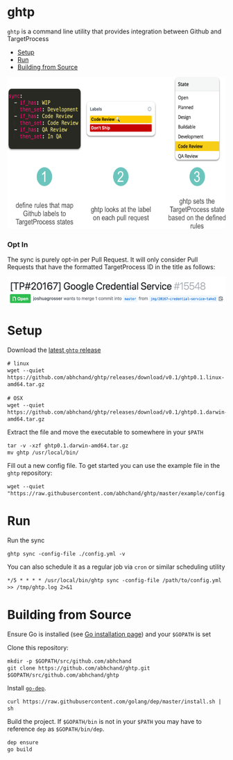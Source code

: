 # ghtp

`ghtp` is a command line utility that provides integration between Github and TargetProcess

- [Setup](#setup)
- [Run](#run)
- [Building from Source](#building-from-source)

<img src="https://raw.githubusercontent.com/abhchand/ghtp/master/meta/how-it-works.png" alt="How it Works" height="350" />

### Opt In

The sync is purely opt-in per Pull Request. It will only consider Pull Requests that have the formatted TargetProcess ID in the title as follows:

<img src="https://raw.githubusercontent.com/abhchand/ghtp/master/meta/pull-request-title.png" alt="How it Works" height="65" />

# <a name="setup"></a>Setup

Download the [latest `ghtp` release](https://github.com/abhchand/ghtp/releases)

```
# linux
wget --quiet https://github.com/abhchand/ghtp/releases/download/v0.1/ghtp0.1.linux-amd64.tar.gz

# OSX
wget --quiet https://github.com/abhchand/ghtp/releases/download/v0.1/ghtp0.1.darwin-amd64.tar.gz
```

Extract the file and move the executable to somewhere in your `$PATH`

```
tar -v -xzf ghtp0.1.darwin-amd64.tar.gz
mv ghtp /usr/local/bin/
```

Fill out a new config file. To get started you can use the example file in the `ghtp` repository:

```
wget --quiet "https://raw.githubusercontent.com/abhchand/ghtp/master/example/config.yml"
```

# <a name="run"></a>Run

Run the sync

```
ghtp sync -config-file ./config.yml -v
```

You can also schedule it as a regular job via `cron` or similar scheduling utility

```
*/5 * * * * /usr/local/bin/ghtp sync -config-file /path/to/config.yml >> /tmp/ghtp.log 2>&1
```

# <a name="building-from-source"></a>Building from Source


Ensure Go is installed (see [Go installation page](https://golang.org/doc/install)) and your `$GOPATH` is set

Clone this repository:

```
mkdir -p $GOPATH/src/github.com/abhchand
git clone https://github.com/abhchand/ghtp.git $GOPATH/src/github.com/abhchand/ghtp
```

Install [`go-dep`](https://golang.github.io/dep/docs/installation.html).

```
curl https://raw.githubusercontent.com/golang/dep/master/install.sh | sh
```

Build the project. If `$GOPATH/bin` is not in your `$PATH` you may have to reference `dep` as `$GOPATH/bin/dep`.

```
dep ensure
go build
```
